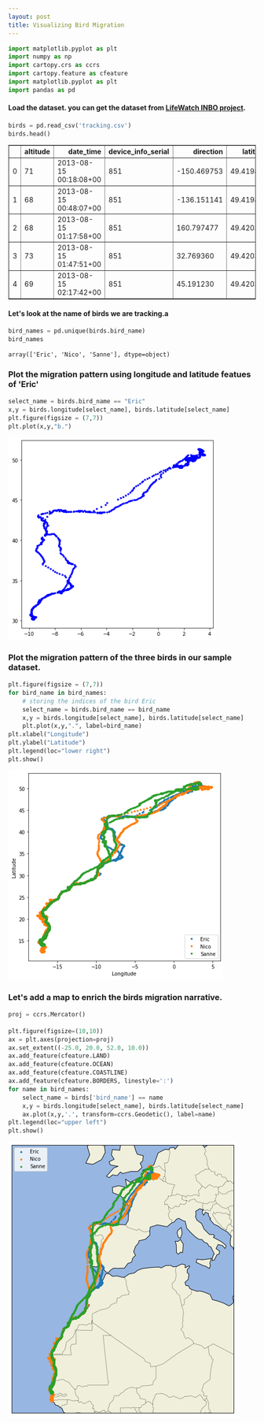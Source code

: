 ```yaml
---
layout: post
title: Visualizing Bird Migration
---
```


```python
import matplotlib.pyplot as plt 
import numpy as np 
import cartopy.crs as ccrs 
import cartopy.feature as cfeature 
import matplotlib.pyplot as plt 
import pandas as pd
```

#### Load the dataset. you can get the dataset from [LifeWatch INBO project](https://inbo.carto.com/u/lifewatch/datasets).


```python
birds = pd.read_csv('tracking.csv')
birds.head()
```




<div>
<style scoped>
    .dataframe tbody tr th:only-of-type {
        vertical-align: middle;
    }

    .dataframe tbody tr th {
        vertical-align: top;
    }

    .dataframe thead th {
        text-align: right;
    }
</style>
<table border="1" class="dataframe">
  <thead>
    <tr style="text-align: right;">
      <th></th>
      <th>altitude</th>
      <th>date_time</th>
      <th>device_info_serial</th>
      <th>direction</th>
      <th>latitude</th>
      <th>longitude</th>
      <th>speed_2d</th>
      <th>bird_name</th>
    </tr>
  </thead>
  <tbody>
    <tr>
      <td>0</td>
      <td>71</td>
      <td>2013-08-15 00:18:08+00</td>
      <td>851</td>
      <td>-150.469753</td>
      <td>49.419859</td>
      <td>2.120733</td>
      <td>0.150000</td>
      <td>Eric</td>
    </tr>
    <tr>
      <td>1</td>
      <td>68</td>
      <td>2013-08-15 00:48:07+00</td>
      <td>851</td>
      <td>-136.151141</td>
      <td>49.419880</td>
      <td>2.120746</td>
      <td>2.438360</td>
      <td>Eric</td>
    </tr>
    <tr>
      <td>2</td>
      <td>68</td>
      <td>2013-08-15 01:17:58+00</td>
      <td>851</td>
      <td>160.797477</td>
      <td>49.420310</td>
      <td>2.120885</td>
      <td>0.596657</td>
      <td>Eric</td>
    </tr>
    <tr>
      <td>3</td>
      <td>73</td>
      <td>2013-08-15 01:47:51+00</td>
      <td>851</td>
      <td>32.769360</td>
      <td>49.420359</td>
      <td>2.120859</td>
      <td>0.310161</td>
      <td>Eric</td>
    </tr>
    <tr>
      <td>4</td>
      <td>69</td>
      <td>2013-08-15 02:17:42+00</td>
      <td>851</td>
      <td>45.191230</td>
      <td>49.420331</td>
      <td>2.120887</td>
      <td>0.193132</td>
      <td>Eric</td>
    </tr>
  </tbody>
</table>
</div>



#### Let's look at the name of birds we are tracking.a


```python
bird_names = pd.unique(birds.bird_name)  
bird_names
```




    array(['Eric', 'Nico', 'Sanne'], dtype=object)



### Plot the migration pattern using longitude and latitude featues of 'Eric' 


```python
select_name = birds.bird_name == "Eric" 
x,y = birds.longitude[select_name], birds.latitude[select_name] 
plt.figure(figsize = (7,7)) 
plt.plot(x,y,"b.") 
```

![image](/assets/images/one_bird.png)



### Plot the migration pattern of the three birds in our sample dataset.


```python
plt.figure(figsize = (7,7)) 
for bird_name in bird_names: 
    # storing the indices of the bird Eric 
    select_name = birds.bird_name == bird_name   
    x,y = birds.longitude[select_name], birds.latitude[select_name] 
    plt.plot(x,y,".", label=bird_name) 
plt.xlabel("Longitude") 
plt.ylabel("Latitude") 
plt.legend(loc="lower right") 
plt.show() 
```


![image](/assets/images/two_bird.png)


### Let's add a map to enrich the birds migration narrative.


```python
proj = ccrs.Mercator()  
  
plt.figure(figsize=(10,10)) 
ax = plt.axes(projection=proj) 
ax.set_extent((-25.0, 20.0, 52.0, 10.0)) 
ax.add_feature(cfeature.LAND) 
ax.add_feature(cfeature.OCEAN) 
ax.add_feature(cfeature.COASTLINE) 
ax.add_feature(cfeature.BORDERS, linestyle=':') 
for name in bird_names: 
    select_name = birds['bird_name'] == name 
    x,y = birds.longitude[select_name], birds.latitude[select_name] 
    ax.plot(x,y,'.', transform=ccrs.Geodetic(), label=name) 
plt.legend(loc="upper left") 
plt.show() 
```


![image](/assets/images/mapmigration.png)



```python

```
